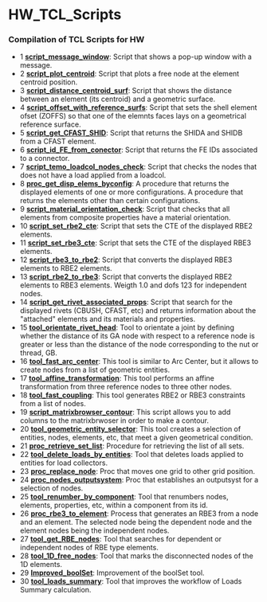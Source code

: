 # HW_TCL_Scripts
### Compilation of TCL Scripts for HW

- 1 <ins><strong>script_message_window</strong></ins>: Script that shows a pop-up window with a message.
- 2 <ins><strong>script_plot_centroid</strong></ins>: Script that plots a free node at the element centroid position.
- 3 <ins><strong>script_distance_centroid_surf</strong></ins>: Script that shows the distance between an element (its centroid) and a geometric surface.
- 4 <ins><strong>script_offset_with_reference_surfs</strong></ins>: Script that sets the shell element ofset (ZOFFS) so that one of the elemnts faces lays on a geometrical reference surface.
- 5 <ins><strong>script_get_CFAST_SHID</strong></ins>: Script that returns the SHIDA and SHIDB from a CFAST element.
- 6 <ins><strong>script_id_FE_from_conector</strong></ins>: Script that returns the FE IDs associated to a connector.
- 7 <ins><strong>script_temo_loadcol_nodes_check</strong></ins>: Script that checks the nodes that does not have a load applied from a loadcol.
- 8 <ins><strong>proc_get_disp_elems_byconfig</strong></ins>: A procedure that returns the displayed elements of one or more configurations. A procedure that returns the elements other than certain configurations.
- 9 <ins><strong>script_material_orientation_check</strong></ins>: Script that checks that all elements from composite properties have a material orientation.
- 10 <ins><strong>script_set_rbe2_cte</strong></ins>: Script that sets the CTE of the displayed RBE2 elements.
- 11 <ins><strong>script_set_rbe3_cte</strong></ins>: Script that sets the CTE of the displayed RBE3 elements.
- 12 <ins><strong>script_rbe3_to_rbe2</strong></ins>: Script that converts the displayed RBE3 elements to RBE2 elements.
- 13 <ins><strong>script_rbe2_to_rbe3</strong></ins>: Script that converts the displayed RBE2 elements to RBE3 elements. Weigth 1.0 and dofs 123 for independent nodes.
- 14 <ins><strong>script_get_rivet_associated_props</strong></ins>: Script that search for the displayed rivets (CBUSH, CFAST, etc) and returns information about the "attached" elements and its materials and properties.
- 15 <ins><strong>tool_orientate_rivet_head</strong></ins>: Tool to orientate a joint by defining whether the distance of its GA node with respect to a reference node is greater or less than the distance of the node corresponding to the nut or thread, GB.
- 16 <ins><strong>tool_fast_arc_center</strong></ins>: This tool is similar to Arc Center, but it allows to create nodes from a list of geometric entities.
- 17 <ins><strong>tool_affine_transformation</strong></ins>: This tool performs an affine transformation from three reference nodes to three other nodes.
- 18 <ins><strong>tool_fast_coupling</strong></ins>: This tool generates RBE2 or RBE3 constraints from a list of nodes.
- 19 <ins><strong>script_matrixbrowser_contour</strong></ins>: This script allows you to add columns to the matrixbrwoser in order to make a contour. 
- 20 <ins><strong>tool_geometric_entity_selector</strong></ins>: This tool creates a selection of entities, nodes, elements, etc, that meet a given geometrical condition.
- 21 <ins><strong>proc_retrieve_set_list</strong></ins>: Procedure for retrieving the list of all sets.
- 22 <ins><strong>tool_delete_loads_by_entities</strong></ins>: Tool that deletes loads applied to entities for load collectors.
- 23 <ins><strong>proc_replace_node</strong></ins>: Proc that moves one grid to other grid position.
- 24 <ins><strong>proc_nodes_outputsystem</strong></ins>: Proc that establishes an outputsyst for a selection of nodes.
- 25 <ins><strong>tool_renumber_by_component</strong></ins>: Tool that renumbers nodes, elements, properties, etc, within a component from its id.
- 26 <ins><strong>proc_rbe3_to_element</strong></ins>: Process that generates an RBE3 from a node and an element. The selected node being the dependent node and the element nodes being the independent nodes.
- 27 <ins><strong>tool_get_RBE_nodes</strong></ins>: Tool that searches for dependent or independent nodes of RBE type elements.
- 28 <ins><strong>tool_1D_free_nodes</strong></ins>: Tool that marks the disconnected nodes of the 1D elements.
- 29 <ins><strong>Improved_boolSet</strong></ins>: Improvement of the boolSet tool.
- 30 <ins><strong>tool_loads_summary</strong></ins>: Tool that improves the workflow of Loads Summary calculation.
